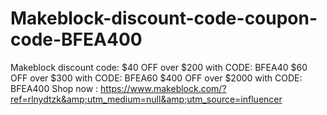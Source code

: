 # Makeblock-discount-code-coupon-code-BFEA400
Makeblock discount code: $40 OFF over $200 with CODE: BFEA40 $60 OFF over $300 with CODE: BFEA60 $400 OFF over $2000 with CODE: BFEA400 Shop now : https://www.makeblock.com/?ref=rlnydtzk&amp;utm_medium=null&amp;utm_source=influencer
